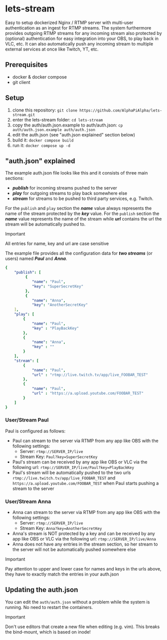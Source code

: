 # lets-stream
Easy to setup dockerized Nginx / RTMP server with multi-user authentication as an ingest for RTMP streams. 
The system furthermore provides outgoing RTMP streams for any incoming stream also protected by (optional) authentication for easy integration into your OBS, to play back in VLC, etc.
It can also automatically push any incoming stream to multiple external services at once like Twitch, YT, etc.

## Prerequisites
- docker & docker compose
- git client

## Setup
1. clone this repository: ```git clone https://github.com/AlphaPiAlpha/lets-stream.git```
2. enter the lets-stream folder: ```cd lets-stream```
3. copy the auth/auth.json.example to auth/auth.json: ```cp auth/auth.json.example auth/auth.json```
5. edit the auth.json (see "auth.json explained" section below)
6. build it: ```docker compose build```
7. run it: ```docker compose up -d```

##  "auth.json" explained
The example auth.json file looks like this and it consists of three main sections: 
- _**publish**_ for incoming streams pushed to the server
- _**play**_ for outgoing streams to play back somewhere else
- _**stream**_ for streams to be pushed to third party services, e.g. Twitch.

For the ```publish``` and ```play``` section the *__name__* value always represents the name of the stream protected by the *__key__* value.
For the ```publish``` section the *__name__* value represents the name of the stream while *__url__* contains the url the stream will be automatically pushed to.

>[!IMPORTANT]
All entries for name, key and url are case sensitive

The example file provides all the configuration data for *__two streams__* (or users) named *__Paul__* and *__Anna__*.

```yaml
{   
    "publish": [
         {  
            "name": "Paul",
            "key": "SuperSecretKey"
         },
         {
            "name": "Anna",
            "key": "AnotherSecretKey"
    ],
    "play": [
        {   
            "name": "Paul",
            "key" : "PlayBackKey"
        },
        {   
            "name": "Anna",
            "key" : ""
        }
    ],
    "stream": [
        {   
            "name": "Paul",
            "url" : "rtmp://live.twitch.tv/app/live_FOOBAR_TEST"
        },
        {   
            "name": "Paul",
            "url" : "https://a.upload.youtube.com/FOOBAR_TEST"
        }
    ]
}
```

### User/Stream Paul
Paul is configured as follows:
- Paul can stream to the server via RTMP from any app like OBS with the following settings:
  - Server: ```rtmp://SERVER_IP/live```
  - Stream Key: ```Paul?key=SuperSecretKey```
- Paul's stream can be received by any app like OBS or VLC via the following url: ```rtmp://SERVER_IP/live/Paul?key=PlayBackKey```
- Paul's stream will be automatically pushed to the two urls ```rtmp://live.twitch.tv/app/live_FOOBAR_TEST``` and ```https://a.upload.youtube.com/FOOBAR_TEST``` when Paul starts pushing a stream to the server

### User/Stream Anna
- Anna can stream to the server via RTMP from any app like OBS with the following settings:
  - Server: ```rtmp://SERVER_IP/live```
  - Stream Key: ```Anna?key=AnotherSecretKey```
- Anna's stream is NOT protected by a key and can be received by any app like OBS or VLC via the following url: ```rtmp://SERVER_IP/live/Anna```
- Anna does not have any entries in the stream section, so her stream to the server will not be automatically pushed somewhere else

>[!IMPORTANT]
>Pay attention to upper and lower case for names and keys in the urls above, they have to exactly match the entries in your auth.json

## Updating the auth.json
You can edit the ```auth/auth.json``` without a problem while the system is running. No need to restart the containers.
>[!IMPORTANT]
>Don't use editors that create a new file when editing (e.g. vim). This breaks the bind-mount, which is based on inode!

